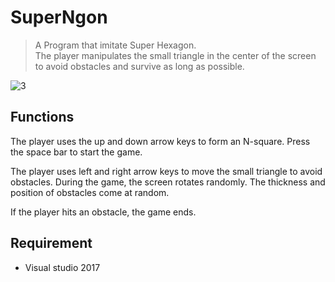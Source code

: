 # SuperNgon

> A Program that imitate Super Hexagon.  
The player manipulates the small triangle in the center of the screen to avoid obstacles and survive as long as possible.

![3](https://user-images.githubusercontent.com/26502774/53166101-c3e19780-3617-11e9-9f48-0178ff07fd5e.PNG)


## Functions

The player uses the up and down arrow keys to form an N-square. Press the space bar to start the game.

The player uses left and right arrow keys to move the small triangle to avoid obstacles.
During the game, the screen rotates randomly.
The thickness and position of obstacles come at random.

If the player hits an obstacle, the game ends.

## Requirement
* Visual studio 2017
